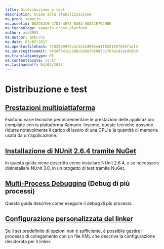 ```yaml
---
title: Distribuzione e test
description: Guide alla stabilizzazione
ms.prod: xamarin
ms.assetid: D02C62C9-47D1-4E72-8A83-602C3E7929BE
ms.technology: xamarin-cross-platform
author: asb3993
ms.author: amburns
ms.date: 03/07/2017
ms.openlocfilehash: 720250997dc4c5431d946e41f835185759ef1e15
ms.sourcegitcommit: 945df041e2180cb20af08b83cc703ecd1aedc6b0
ms.translationtype: HT
ms.contentlocale: it-IT
ms.lasthandoff: 04/04/2018
---
```

# <a name="deployment-and-testing"></a>Distribuzione e test

##  <a name="cross-platform-performancememory-perf-best-practicesmd"></a>[Prestazioni multipiattaforma](memory-perf-best-practices.md)

Esistono varie tecniche per incrementare le prestazioni delle applicazioni compilate con la piattaforma Xamarin. Insieme, queste tecniche possono ridurre notevolmente il carico di lavoro di una CPU e la quantità di memoria usata da un'applicazione.

## <a name="installing-nunit-264-using-nugetinstalling-nunit-using-nugetmd"></a>[Installazione di NUnit 2.6.4 tramite NuGet](installing-nunit-using-nuget.md)

In questa guida viene descritto come installare NUnit 2.6.4, e se necessario disinstallare NUnit 3.0, in un progetto di test tramite NuGet.

## <a name="multi-process-debuggingmulti-process-debuggingmd"></a>[Multi-Process Debugging](multi-process-debugging.md) (Debug di più processi)

Questa guida descrive come eseguire il debug di più processi.


##  <a name="custom-linker-configurationlinkermd"></a>[Configurazione personalizzata del linker](linker.md)

Se il set predefinito di opzioni non è sufficiente, è possibile gestire il processo di collegamento con un file XML che descriva la configurazione desiderata per il linker.